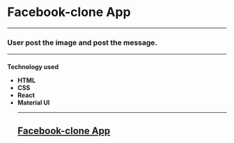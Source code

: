 <H1> Facebook-clone App</h1>
<hr>
<h3>
User post the image and post the message.

<hr>
<h4>
Technology used

<ul>
<li>
HTML

<br>
<li>
CSS

<br>
<li>
React
<li>
Material UI
<hr>
<h2>
<a href="">Facebook-clone App</a>
